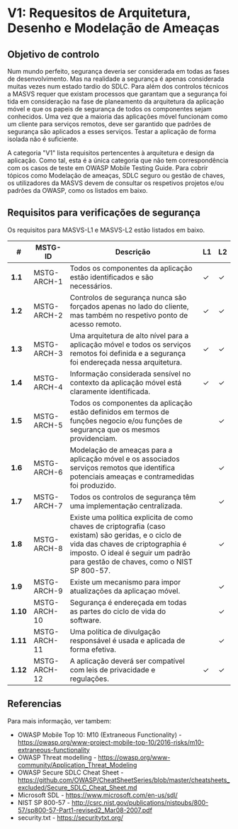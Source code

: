 
# V1: Requesitos de Arquitetura, Desenho e Modelação de Ameaças

## Objetivo de controlo

Num mundo perfeito, segurança deveria ser considerada em todas as fases de desenvolvimento. Mas na realidade a segurança é apenas considerada muitas vezes num estado tardio do SDLC. Para além dos controlos técnicos a MASVS requer que existam processos que garantam que a segurança foi tida em consideração na fase de planeamento da arquitetura da aplicação móvel e que os papeis de segurança de todos os componentes sejam conhecidos. Uma vez que a maioria das aplicações móvel funcionam como um cliente para serviços remotos, deve ser garantido que padrões de segurança são aplicados a esses serviços. Testar a aplicação de forma isolada não é suficiente.

A categoria "V1" lista requisitos pertencentes à arquitetura e design da aplicação. Como tal, esta é a única categoria que não tem correspondência com os casos de teste em OWASP Mobile Testing Guide. Para cobrir tópicos como Modelação de ameaças, SDLC seguro ou gestão de chaves, os utilizadores da MASVS devem de consultar os respetivos projetos e/ou padrões da OWASP, como os listados em baixo.

## Requisitos para verificações de segurança

Os requisitos para MASVS-L1 e MASVS-L2 estão listados em baixo.

| # | MSTG-ID | Descrição| L1 | L2 |
| -- | -------- | ---------------------- | - | - |
| **1.1** | MSTG-ARCH-1 | Todos os componentes da aplicação estão identificados e são necessários. | ✓ | ✓ |
| **1.2** | MSTG-ARCH-2 | Controlos de segurança nunca são forçados apenas no lado do cliente, mas também no respetivo ponto de acesso remoto. | ✓ | ✓ |
| **1.3** | MSTG-ARCH-3 | Uma arquitetura de alto nível para a aplicação móvel e todos os serviços remotos foi definida e a segurança foi endereçada nessa arquitetura. | ✓ | ✓ |
| **1.4** | MSTG-ARCH-4 | Informação considerada sensível no contexto da aplicação móvel está claramente identificada. | ✓ | ✓ |
| **1.5** | MSTG-ARCH-5 | Todos os componentes da aplicação estão definidos em termos de funções negocio e/ou funções de segurança que os mesmos providenciam. |  | ✓ |
| **1.6** | MSTG-ARCH-6 | Modelação de ameaças para a aplicação móvel e os associados serviços remotos que identifica potenciais ameaças e contramedidas foi produzido. |  | ✓ |
| **1.7** | MSTG-ARCH-7 | Todos os controlos de segurança têm uma implementação centralizada. |  | ✓ |
| **1.8** | MSTG-ARCH-8 | Existe uma política explicita de como chaves de criptografia (caso existam) são geridas, e o ciclo de vida das chaves de criptographia é imposto. O ideal é seguir um padrão para gestão de chaves, como o NIST SP 800-57. |  | ✓ |
| **1.9** | MSTG-ARCH-9 | Existe um mecanismo para impor atualizações da aplicaçao móvel. |  | ✓ |
| **1.10** | MSTG-ARCH-10 | Segurança é endereçada em todas as partes do ciclo de vida do software. |  | ✓ |
| **1.11** | MSTG-ARCH-11 | Uma política de divulgação responsável é usada e aplicada de forma efetiva. |  | ✓ |
| **1.12** | MSTG-ARCH-12 | A aplicação deverá ser compatível com leis de privacidade e regulações. | ✓ | ✓ |

## Referencias

Para mais informação, ver tambem:

- OWASP Mobile Top 10: M10 (Extraneous Functionality) - <https://owasp.org/www-project-mobile-top-10/2016-risks/m10-extraneous-functionality>
- OWASP Threat modelling - <https://owasp.org/www-community/Application_Threat_Modeling>
- OWASP Secure SDLC Cheat Sheet - <https://github.com/OWASP/CheatSheetSeries/blob/master/cheatsheets_excluded/Secure_SDLC_Cheat_Sheet.md>
- Microsoft SDL - <https://www.microsoft.com/en-us/sdl/>
- NIST SP 800-57 - <http://csrc.nist.gov/publications/nistpubs/800-57/sp800-57-Part1-revised2_Mar08-2007.pdf>
- security.txt - <https://securitytxt.org/>
